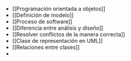 - [[Programación orientada a objetos]]
- [[Definición de modelo]]
- [[Proceso de software]]
- [[Diferencia entre análisis y diseño]]
- [[Resolver conflictos de la manera correcta]]
- [[Clase de representación en UML]]
- [[Relaciones entre clases]]
- 